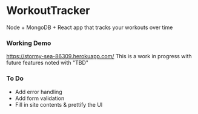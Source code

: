 # WorkoutTracker

Node + MongoDB + React app that tracks your workouts over time

### Working Demo

https://stormy-sea-86309.herokuapp.com/
This is a work in progress with future features noted with "TBD"

### To Do

-   Add error handling
-   Add form validation
-   Fill in site contents & prettify the UI
